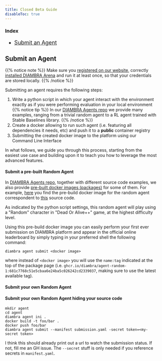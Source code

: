 ```yaml
---
title: Closed Beta Guide
disableToc: true
---
```


### Index

<div style="font-size:1.125rem;">

- <a href="./#submit-an-agent">Submit an Agent</a>

</div>

## Submit an Agent

{{% notice note %}}
Make sure you <a href="https://diambra.ai/register/" target="_blank">registered on our website</a>, correctly <a href="/#installation" target="_blank">installed DIAMBRA Arena</a> and run it at least once, so that your credentials are stored locally.
{{% /notice %}}

Submitting an agent requires the following steps:
1. Write a python script in which your agent interact with the environment exactly as if you were performing evaluation in your local environment
{{% notice tip %}}
In our <a href="https://github.com/diambra/agents" target="_blank">DIAMBRA Agents repo</a> we provide many examples, ranging from a trivial random agent to a RL agent trained with Stable Baselines library.
{{% /notice %}}
2. Create a docker allowing to run such agent (i.e. featuring all dependencies it needs, etc) and push it to a **public** container registry
3. Submitting the created docker image to the platform using our Command Line Interface

In what follows, we guide you through this process, starting from the easiest use case and building upon it to teach you how to leverage the most advanced features.

#### Submit a pre-built Random Agent

In <a href="https://github.com/diambra/agents" target="_blank">DIAMBRA Agents repo</a>, together with different source code examples, we also provide <a href="https://github.com/orgs/diambra/packages?repo_name=agents" target="_blank">pre-built docker images (packages)</a> for some of them. For example, <a href="https://github.com/diambra/agents/pkgs/container/agent-random-1" target="_blank">here</a> you find the pre-build docker image for the random agent correspondent to <a href="https://github.com/diambra/agents/blob/main/basic/random_1/agent.py" target="_blank">this</a> source code.

As indicated by the python script settings, this random agent will play using a "Random" character in "Dead Or Alive++" game, at the highest difficulty level. 

Using this pre-build docker image you can easily perform your first ever submission on DIAMBRA platform and appear in the official online leaderboard by simply typing in your preferred shell the following command:

```shell
diambra agent submit <docker image>
```
where instead of `<docker image>` you will use the `name:tag` indicated at the top of the package page (i.e. `ghcr.io/diambra/agent-random-1:681c7768c51e5cbaa6e24ba5c026242cd2339037`, making sure to use the latest available tag).

#### Submit your own Random Agent

#### Submit your own Random Agent hiding your source code


```
mkdir agent
cd agent
diambra agent ini .
docker build -t foo/bar .
docker push foo/bar
diambra agent submit --manifest submission.yaml -secret token=<my-secret token>
```

I think this should already print out a url to watch the submission status. If not, fill me an GH issue. The `--secret` stuff is only needed if you reference secrets in `manifest.yaml`.